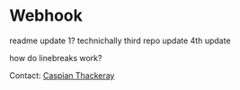 # Webhook

readme update 1?
technichally third repo update
4th update

how do linebreaks work?

Contact: <a href="mailto:caspiant@sccwrp.org">Caspian Thackeray</a><br>